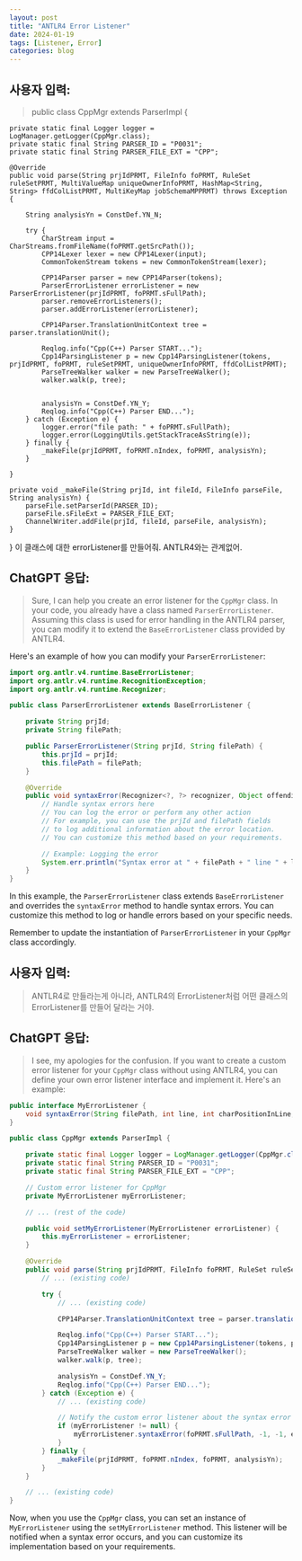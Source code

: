 ```yaml
---
layout: post
title: "ANTLR4 Error Listener"
date: 2024-01-19
tags: [Listener, Error]
categories: blog
---
```


## 사용자 입력:
> public class CppMgr extends ParserImpl {

    private static final Logger logger = LogManager.getLogger(CppMgr.class);
    private static final String PARSER_ID = "P0031";
    private static final String PARSER_FILE_EXT = "CPP";

    @Override
    public void parse(String prjIdPRMT, FileInfo foPRMT, RuleSet ruleSetPRMT, MultiValueMap uniqueOwnerInfoPRMT, HashMap<String, String> ffdColListPRMT, MultiKeyMap jobSchemaMPPRMT) throws Exception {

        String analysisYn = ConstDef.YN_N;

        try {
            CharStream input = CharStreams.fromFileName(foPRMT.getSrcPath());
            CPP14Lexer lexer = new CPP14Lexer(input);
            CommonTokenStream tokens = new CommonTokenStream(lexer);

            CPP14Parser parser = new CPP14Parser(tokens);
            ParserErrorListener errorListener = new ParserErrorListener(prjIdPRMT, foPRMT.sFullPath);
            parser.removeErrorListeners();
            parser.addErrorListener(errorListener);

            CPP14Parser.TranslationUnitContext tree = parser.translationUnit();

            Reqlog.info("Cpp(C++) Parser START...");
            Cpp14ParsingListener p = new Cpp14ParsingListener(tokens, prjIdPRMT, foPRMT, ruleSetPRMT, uniqueOwnerInfoPRMT, ffdColListPRMT);
            ParseTreeWalker walker = new ParseTreeWalker();
            walker.walk(p, tree);


            analysisYn = ConstDef.YN_Y;
            Reqlog.info("Cpp(C++) Parser END...");
        } catch (Exception e) {
            logger.error("file path: " + foPRMT.sFullPath);
            logger.error(LoggingUtils.getStackTraceAsString(e));
        } finally {
            _makeFile(prjIdPRMT, foPRMT.nIndex, foPRMT, analysisYn);
        }

    }

    private void _makeFile(String prjId, int fileId, FileInfo parseFile, String analysisYn) {
        parseFile.setParserId(PARSER_ID);
        parseFile.sFileExt = PARSER_FILE_EXT;
        ChannelWriter.addFile(prjId, fileId, parseFile, analysisYn);
    }
}  이 클래스에 대한  errorListener를 만들어줘. ANTLR4와는 관계없어.

## ChatGPT 응답:
> Sure, I can help you create an error listener for the `CppMgr` class. In your code, you already have a class named `ParserErrorListener`. Assuming this class is used for error handling in the ANTLR4 parser, you can modify it to extend the `BaseErrorListener` class provided by ANTLR4.

Here's an example of how you can modify your `ParserErrorListener`:

```java
import org.antlr.v4.runtime.BaseErrorListener;
import org.antlr.v4.runtime.RecognitionException;
import org.antlr.v4.runtime.Recognizer;

public class ParserErrorListener extends BaseErrorListener {

    private String prjId;
    private String filePath;

    public ParserErrorListener(String prjId, String filePath) {
        this.prjId = prjId;
        this.filePath = filePath;
    }

    @Override
    public void syntaxError(Recognizer<?, ?> recognizer, Object offendingSymbol, int line, int charPositionInLine, String msg, RecognitionException e) {
        // Handle syntax errors here
        // You can log the error or perform any other action
        // For example, you can use the prjId and filePath fields
        // to log additional information about the error location.
        // You can customize this method based on your requirements.

        // Example: Logging the error
        System.err.println("Syntax error at " + filePath + " line " + line + ":" + charPositionInLine + " - " + msg);
    }
}
```

In this example, the `ParserErrorListener` class extends `BaseErrorListener` and overrides the `syntaxError` method to handle syntax errors. You can customize this method to log or handle errors based on your specific needs.

Remember to update the instantiation of `ParserErrorListener` in your `CppMgr` class accordingly.

## 사용자 입력:
> ANTLR4로 만들라는게 아니라, ANTLR4의 ErrorListener처럼  어떤 클래스의  ErrorListener를 만들어 달라는 거야. 

## ChatGPT 응답:
> I see, my apologies for the confusion. If you want to create a custom error listener for your `CppMgr` class without using ANTLR4, you can define your own error listener interface and implement it. Here's an example:

```java
public interface MyErrorListener {
    void syntaxError(String filePath, int line, int charPositionInLine, String message);
}

public class CppMgr extends ParserImpl {

    private static final Logger logger = LogManager.getLogger(CppMgr.class);
    private static final String PARSER_ID = "P0031";
    private static final String PARSER_FILE_EXT = "CPP";

    // Custom error listener for CppMgr
    private MyErrorListener myErrorListener;

    // ... (rest of the code)

    public void setMyErrorListener(MyErrorListener errorListener) {
        this.myErrorListener = errorListener;
    }

    @Override
    public void parse(String prjIdPRMT, FileInfo foPRMT, RuleSet ruleSetPRMT, MultiValueMap uniqueOwnerInfoPRMT, HashMap<String, String> ffdColListPRMT, MultiKeyMap jobSchemaMPPRMT) throws Exception {
        // ... (existing code)

        try {
            // ... (existing code)

            CPP14Parser.TranslationUnitContext tree = parser.translationUnit();

            Reqlog.info("Cpp(C++) Parser START...");
            Cpp14ParsingListener p = new Cpp14ParsingListener(tokens, prjIdPRMT, foPRMT, ruleSetPRMT, uniqueOwnerInfoPRMT, ffdColListPRMT);
            ParseTreeWalker walker = new ParseTreeWalker();
            walker.walk(p, tree);

            analysisYn = ConstDef.YN_Y;
            Reqlog.info("Cpp(C++) Parser END...");
        } catch (Exception e) {
            // ... (existing code)

            // Notify the custom error listener about the syntax error
            if (myErrorListener != null) {
                myErrorListener.syntaxError(foPRMT.sFullPath, -1, -1, e.getMessage());
            }
        } finally {
            _makeFile(prjIdPRMT, foPRMT.nIndex, foPRMT, analysisYn);
        }
    }

    // ... (existing code)
}
```

Now, when you use the `CppMgr` class, you can set an instance of `MyErrorListener` using the `setMyErrorListener` method. This listener will be notified when a syntax error occurs, and you can customize its implementation based on your requirements.

